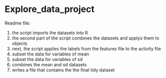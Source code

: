 Explore_data_project
====================
Readme file:

1. the script imports the datasets into R
2. the second part of the script combines the datasets and applys them to objects
3. next, the script applies the labels from the features file to the activity file
4. subset the data for variables of mean
5. subset the data for variables of sd
6. combines the mean and sd datasets
7. writes a file that contains the the final tidy dataset 
